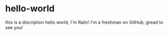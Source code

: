 # hello-world
this is a discription
hello world, I'm Ralin!
I'm a freshman on GitHub, gread to see you!
